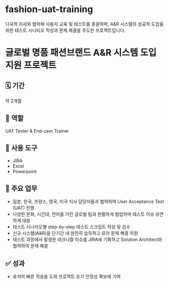 # fashion-uat-training
다국적 지사와 협력해 사용자 교육 및 테스트를 총괄하며, A&amp;R 시스템의 성공적 도입을 위한 테스트 시나리오 작성과 문제 해결을 주도한 프로젝트입니다.

# 글로벌 명품 패션브랜드 A&R 시스템 도입 지원 프로젝트

## 🗓 기간
약 2개월

## 🧩 역할
UAT Tester & End-user Trainer

## 🧰 사용 도구
- JIRA
- Excel
- Powerpoint

## 📌 주요 업무
- 일본, 한국, 프랑스, 영국, 미국 지사 담당자들과 협력하여 User Acceptance Test (UAT) 진행
- 다양한 문화, 시간대, 언어를 가진 글로벌 팀과 원활하게 협업하며 테스트 이슈 유연하게 대응
- 테스트 시나리오별 step-by-step 테스트 스크립트 작성 및 검수
- 신규 시스템(A&R)을 단기간 내 완전히 습득하고 유저 문제 해결 지원
- 테스트 과정에서 발생한 테크니컬 이슈를 JIRA에 기록하고 Solution Architect와 협력하여 문제 해결

## ✅ 성과
- 유저의 빠른 적응을 도와 프로젝트 초기 안정성 확보에 기여
